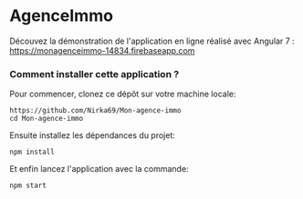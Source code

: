 # AgenceImmo

Découvez la démonstration de l'application en ligne réalisé avec Angular 7 : https://monagenceimmo-14834.firebaseapp.com


### Comment installer cette application ? ###
Pour commencer, clonez ce dépôt sur votre machine locale:
```console
https://github.com/Nirka69/Mon-agence-immo
cd Mon-agence-immo
```

Ensuite installez les dépendances du projet:
```console
npm install
```

Et enfin lancez l'application avec la commande:
```console
npm start
```
